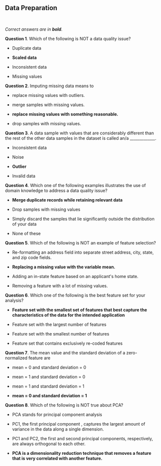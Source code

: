 ## Data Preparation
<br>

_Correct answers are in **bold**._
<br>

**Question 1**. Which of the following is NOT a data quality issue?

* Duplicate data

* **Scaled data**

* Inconsistent data

* Missing values


**Question 2**. Imputing missing data means to

* replace missing values with outliers.

* merge samples with missing values.

* **replace missing values with something reasonable.**

* drop samples with missing values.


**Question 3**. A data sample with values that are considerably different than the rest of the other data samples in the dataset is called an/a _____________.

* Inconsistent data

* Noise

* **Outlier**

* Invalid data


**Question 4**. Which one of the following examples illustrates the use of domain knowledge to address a data quality issue?

* **Merge duplicate records while retaining relevant data**

* Drop samples with missing values

* Simply discard the samples that lie significantly outside the distribution of your data

* None of these


**Question 5**. Which of the following is NOT an example of feature selection?

* Re-formatting an address field into separate street address, city, state, and zip code fields.

* **Replacing a missing value with the variable mean.**

* Adding an in-state feature based on an applicant's home state.

* Removing a feature with a lot of missing values.


**Question 6**. Which one of the following is the best feature set for your analysis?

* **Feature set with the smallest set of features that best capture the characteristics of the data for the intended application**

* Feature set with the largest number of features

* Feature set with the smallest number of features

* Feature set that contains exclusively re-coded features


**Question 7**. The mean value and the standard deviation of a zero-normalized feature are

* mean = 0 and standard deviation = 0

* mean = 1 and standard deviation = 0

* mean = 1 and standard deviation = 1

* **mean = 0 and standard deviation = 1**


**Question 8**. Which of the following is NOT true about PCA?

* PCA stands for principal component analysis

* PC1, the first principal component , captures the largest amount of variance in the data along a single dimension.

* PC1 and PC2, the first and second principal components, respectively, are always orthogonal to each other.

* **PCA is a dimensionality reduction technique that removes a feature that is very correlated with another feature.**
